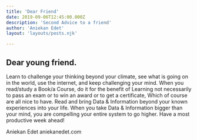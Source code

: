 ```yaml
---
title: 'Dear Friend'
date: 2019-09-06T12:45:00.000Z
description: 'Second Advice to a friend'
author: 'Aniekan Edet'
layout: 'layouts/posts.njk'          

---
```


## Dear young friend.

Learn to challenge your thinking beyond your climate, see what is going on in the world, use the internet, and keep challenging your mind.
When you read/study a Book/a Course, do it for the benefit of Learning not necessarily to pass an exam or to win an award or to get a certificate, Which of course are all nice to have.
Read and bring Data & Information beyond your known experiences into your life.
When you take Data & Information bigger than your mind, you are compelling your entire system to go higher.
Have a most productive week ahead!

Aniekan Edet
aniekanedet.com